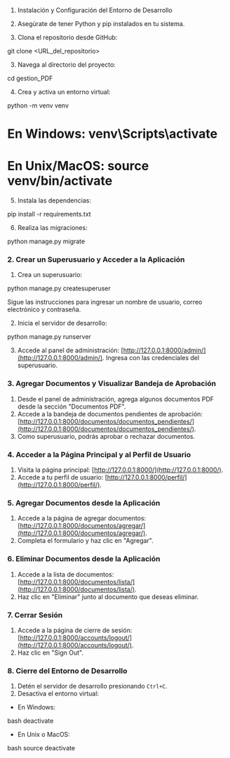 
1. Instalación y Configuración del Entorno de Desarrollo

1. Asegúrate de tener Python y pip instalados en tu sistema.
2. Clona el repositorio desde GitHub:


git clone <URL_del_repositorio>


3. Navega al directorio del proyecto:


cd gestion_PDF


4. Crea y activa un entorno virtual:


python -m venv venv
# En Windows: venv\Scripts\activate
# En Unix/MacOS: source venv/bin/activate


5. Instala las dependencias:


pip install -r requirements.txt


6. Realiza las migraciones:


python manage.py migrate


### 2. Crear un Superusuario y Acceder a la Aplicación

1. Crea un superusuario:


python manage.py createsuperuser


Sigue las instrucciones para ingresar un nombre de usuario, correo electrónico y contraseña.

2. Inicia el servidor de desarrollo:


python manage.py runserver


3. Accede al panel de administración: [http://127.0.0.1:8000/admin/](http://127.0.0.1:8000/admin/). Ingresa con las credenciales del superusuario.

### 3. Agregar Documentos y Visualizar Bandeja de Aprobación

1. Desde el panel de administración, agrega algunos documentos PDF desde la sección "Documentos PDF".
2. Accede a la bandeja de documentos pendientes de aprobación: [http://127.0.0.1:8000/documentos/documentos_pendientes/](http://127.0.0.1:8000/documentos/documentos_pendientes/).
3. Como superusuario, podrás aprobar o rechazar documentos.

### 4. Acceder a la Página Principal y al Perfil de Usuario

1. Visita la página principal: [http://127.0.0.1:8000/](http://127.0.0.1:8000/).
2. Accede a tu perfil de usuario: [http://127.0.0.1:8000/perfil/](http://127.0.0.1:8000/perfil/).

### 5. Agregar Documentos desde la Aplicación

1. Accede a la página de agregar documentos: [http://127.0.0.1:8000/documentos/agregar/](http://127.0.0.1:8000/documentos/agregar/).
2. Completa el formulario y haz clic en "Agregar".

### 6. Eliminar Documentos desde la Aplicación

1. Accede a la lista de documentos: [http://127.0.0.1:8000/documentos/lista/](http://127.0.0.1:8000/documentos/lista/).
2. Haz clic en "Eliminar" junto al documento que deseas eliminar.

### 7. Cerrar Sesión

1. Accede a la página de cierre de sesión: [http://127.0.0.1:8000/accounts/logout/](http://127.0.0.1:8000/accounts/logout/).
2. Haz clic en "Sign Out".

### 8. Cierre del Entorno de Desarrollo

1. Detén el servidor de desarrollo presionando `Ctrl+C`.
2. Desactiva el entorno virtual:

- En Windows:

bash
deactivate


- En Unix o MacOS:

bash
source deactivate


